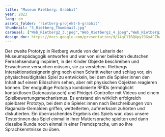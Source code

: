 ```yaml
---
title: "Museum Rietberg: Grabbit"
year: 2023
lang: en
assets_folder: 'rietberg-projekt-5-grabbit'
thumbnail: "5_Rietberg_Thumbnail.jpg"
carousel: ["Web_Rietberg2_3.jpeg","Web_Rietberg2_4.jpeg","Web_Rietberg2_5.jpg","Web_Rietberg2_6.jpg","Web_Rietberg2_7.jpg","web_Rietberg2_8.jpg"]
design_doc: https://docs.google.com/presentation/d/14gC1IBQXpyJ9GyACZba5L1aCttopfmeHXNIbbOEWBF8/edit?usp=sharing
---
```


Der zweite Prototyp in Rietberg wurde von der Leiterin der Museumspädagogik entworfen und war von einer beliebten deutschen Fernsehsendung inspiriert, in der Kinder Objekte beschreiben und Erwachsene versuchen müssen, sie zu verstehen. Rietbergs Interaktionsdesignerin ging noch einen Schritt weiter und schlug vor, ein physisches/digitales Spiel zu entwickeln, bei dem die Spieler:innen den Inhalt auf einem Bildschirm sehen, aber mit physischen Objekten reagieren können. Der endgültige Prototyp kombinierte RFIDs (ermöglicht kontaktlosen Datenaustausch) und Phidget-Controller mit Videos und einem Spielbewertungsmechanismus. Es entstand ein wirklich erfolgreich spielbarer Prototyp, bei dem die Spieler:innen nach Beschreibungen von Ragamala-Gemälden griffen, wetteiferten, aufmerksam zuhörten und diskutierten. Ein überraschendes Ergebnis des Spiels war, dass unsere Tester:innen das Spiel einmal in ihrer Muttersprache spielten und dann dieselbe Runde noch einmal in einer Fremdsprache, um so ihre Sprachkenntnisse zu üben.
